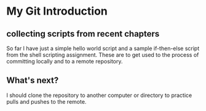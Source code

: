 # My Git Introduction
## collecting scripts from recent chapters
So far I have just a simple hello world script and a sample if-then-else script from the shell scripting assignment. These are to get used to the process of committing locally and to a remote repository.
## What's next?
I should clone the repository to another computer or directory to practice pulls and pushes to the remote.

